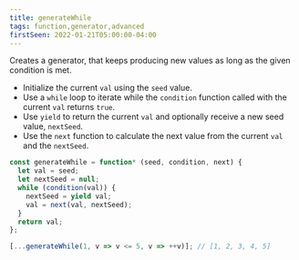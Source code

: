 ```yaml
---
title: generateWhile
tags: function,generator,advanced
firstSeen: 2022-01-21T05:00:00-04:00
---
```


Creates a generator, that keeps producing new values as long as the given condition is met.

- Initialize the current `val` using the `seed` value.
- Use a `while` loop to iterate while the `condition` function called with the current `val` returns `true`.
- Use `yield` to return the current `val` and optionally receive a new seed value, `nextSeed`.
- Use the `next` function to calculate the next value from the current `val` and the `nextSeed`.

```js
const generateWhile = function* (seed, condition, next) {
  let val = seed;
  let nextSeed = null;
  while (condition(val)) {
    nextSeed = yield val;
    val = next(val, nextSeed);
  }
  return val;
};
```

```js
[...generateWhile(1, v => v <= 5, v => ++v)]; // [1, 2, 3, 4, 5]
```
